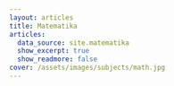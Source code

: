 ```yaml
---
layout: articles
title: Matematika
articles:
  data_source: site.matematika
  show_excerpt: true
  show_readmore: false
cover: /assets/images/subjects/math.jpg
---
```


